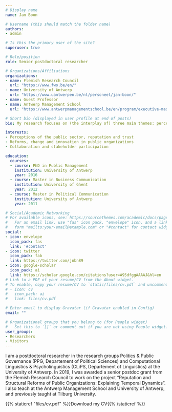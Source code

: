 ```yaml
---
# Display name
name: Jan Boon

# Username (this should match the folder name)
authors:
- admin

# Is this the primary user of the site?
superuser: true

# Role/position
role: Senior postdoctoral researcher

# Organizations/Affiliations
organizations:
- name: Flemish Research Council
  url: "https://www.fwo.be/en/" 
- name: University of Antwerp
  url: "https://www.uantwerpen.be/nl/personeel/jan-boon/"
- name: Guest Professor
- name: Antwerp Management School
  url: "https://www.antwerpmanagementschool.be/en/program/executive-master-public-management"

# Short bio (displayed in user profile at end of posts)
bio: My research focuses on (the interplay of) three main themes: perceptions of the public sector (reputation, trust); reforms, change and innovations in the public sector; and collaboration and stakeholder participation.

interests:
- Perceptions of the public sector, reputation and trust  
- Reforms, change and innovation in public organizations
- Collaboration and stakeholder participation

education:
  courses:
  - course: PhD in Public Management
    institution: University of Antwerp
    year: 2016
  - course: Master in Business Communication
    institution: University of Ghent
    year: 2012
  - course: Master in Political Communication
    institution: University of Antwerp
    year: 2011

# Social/Academic Networking
# For available icons, see: https://sourcethemes.com/academic/docs/page-builder/#icons
#   For an email link, use "fas" icon pack, "envelope" icon, and a link in the
#   form "mailto:your-email@example.com" or "#contact" for contact widget.
social:
- icon: envelope
  icon_pack: fas
  link: '#contact'
- icon: twitter
  icon_pack: fab
  link: https://twitter.com/jnbn89
- icon: google-scholar
  icon_pack: ai
  link: https://scholar.google.com/citations?user=A95dfggAAAAJ&hl=en
# Link to a PDF of your resume/CV from the About widget.
# To enable, copy your resume/CV to `static/files/cv.pdf` and uncomment the lines below.
# - icon: cv
#   icon_pack: ai
#   link: files/cv.pdf

# Enter email to display Gravatar (if Gravatar enabled in Config)
email: ""

# Organizational groups that you belong to (for People widget)
#   Set this to `[]` or comment out if you are not using People widget.
user_groups:
- Researchers
- Visitors
---
```


I am a postdoctoral researcher in the research groups Politics & Public Governance (PPG, Departement of Political Sciences) and Computational Linguistics & Psycholinguistics (CLiPS, Departement of Linguistics) at the University of Antwerp. In 2019, I was awarded a senior postdoc grant from the Flemish Research Council to work on the project “Reputation and Structural Reforms of Public Organizations: Explaining Temporal Dynamics”. I also teach at the Antwerp Management School and University of Antwerp, and previously taught at Tilburg University. 

{{% staticref "files/cv.pdf" %}}Download my CV{{% /staticref %}}
